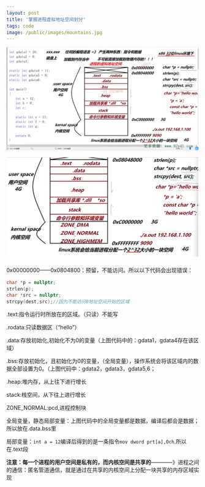```yaml
---
layout: post
title: '掌握进程虚拟地址空间划分'
tags: code
image: /public/images/mountains.jpg
---
```





![image-20230816221715510](../public/images/C++/2023-11-24-Master-the-partitioning-of-process-virtual-address-space/image-20230816221715510.png)

![image-20230816221736041](../public/images/C++/2023-11-24-Master-the-partitioning-of-process-virtual-address-space/image-20230816221736041.png)

0x00000000——0x0804800：预留，不能访问。所以以下代码会出现错误：

```c++
char *p = nullptr;
strlen(p);
char *src = nullptr;
strcpy(dest,src);//因为不能访问0地址空间开始的区域
```

 .text:指令运行时所放在的区域。（只读）不能写

.rodata:只读数据区（“hello”）

.data:存放初始化,初始化不为0的变量（上图代码中的：gdata1，gdata4存在该区域）

.bss:存放初始化，且初始化为0的变量，（全局变量），操作系统会将该区域内的数据全部设置为0。（上图代码中：gdata2，gdata3，gdata5,6；

.heap:堆内存，从上往下进行增长

stack:栈空间，从下往上进行增长

ZONE_NORMAL:pcd,进程控制块

全局变量，静态局部变量：上图代码中的全局变量都是数据，编译后都会是数据；所以放在.data.bss里

局部变量：`int a = 12`编译后得到的是一条指令`mov dword prt[a],Och`.所以在.text段

**注意：每一个进程的用户空间是私有的，而内核空间是共享的**————》进程之间的通信：匿名管道通信，就是通过在共享的内核空间上分配一块共享的内存区域实现

